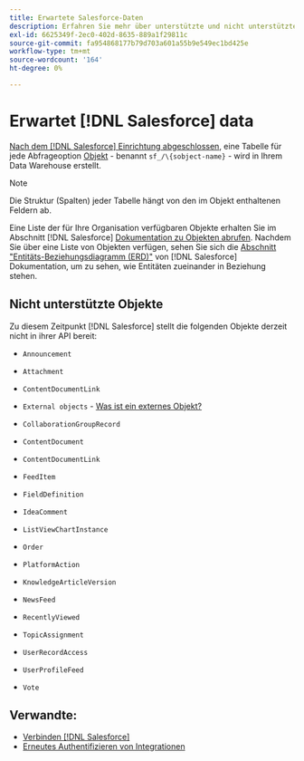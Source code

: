 ```yaml
---
title: Erwartete Salesforce-Daten
description: Erfahren Sie mehr über unterstützte und nicht unterstützte Objekte in Salesforce-Daten.
exl-id: 6625349f-2ec0-402d-8635-889a1f29811c
source-git-commit: fa954868177b79d703a601a55b9e549ec1bd425e
workflow-type: tm+mt
source-wordcount: '164'
ht-degree: 0%

---
```


# Erwartet [!DNL Salesforce] data

[Nach dem [!DNL Salesforce] Einrichtung abgeschlossen](../integrations/salesforce.md), eine Tabelle für jede Abfrageoption [Objekt](https://developer.salesforce.com/docs/atlas.en-us.api.meta/api/sforce_api_objects_concepts.htm) - benannt `sf_/\{sobject-name}` - wird in Ihrem Data Warehouse erstellt.

>[!NOTE]
>
>Die Struktur (Spalten) jeder Tabelle hängt von den im Objekt enthaltenen Feldern ab.

Eine Liste der für Ihre Organisation verfügbaren Objekte erhalten Sie im Abschnitt [!DNL Salesforce] [Dokumentation zu Objekten abrufen](https://developer.salesforce.com/docs/atlas.en-us.api_rest.meta/api_rest/dome_describeGlobal.htm). Nachdem Sie über eine Liste von Objekten verfügen, sehen Sie sich die [Abschnitt &quot;Entitäts-Beziehungsdiagramm (ERD)&quot;](https://developer.salesforce.com/docs/atlas.en-us.object_reference.meta/object_reference/sforce_api_erd_knowledge.htm) von [!DNL Salesforce] Dokumentation, um zu sehen, wie Entitäten zueinander in Beziehung stehen.

## Nicht unterstützte Objekte

Zu diesem Zeitpunkt [!DNL Salesforce] stellt die folgenden Objekte derzeit nicht in ihrer API bereit:

* `Announcement`
* `Attachment`
* `ContentDocumentLink`
* `External objects` - [Was ist ein externes Objekt?](https://developer.salesforce.com/docs/atlas.en-us.api.meta/api/sforce_api_objects_external_objects.htm)
* `CollaborationGroupRecord`
* `ContentDocument`
* `ContentDocumentLink`
* `FeedItem`
* `FieldDefinition`
* `IdeaComment`
* `ListViewChartInstance`
* `Order`
* `PlatformAction`

* `KnowledgeArticleVersion`
* `NewsFeed`
* `RecentlyViewed`
* `TopicAssignment`
* `UserRecordAccess`
* `UserProfileFeed`
* `Vote`

## Verwandte:

* [Verbinden [!DNL Salesforce]](../integrations/salesforce.md)
* [Erneutes Authentifizieren von Integrationen](https://experienceleague.adobe.com/docs/commerce-knowledge-base/kb/how-to/mbi-reauthenticating-integrations.html?lang=en)
